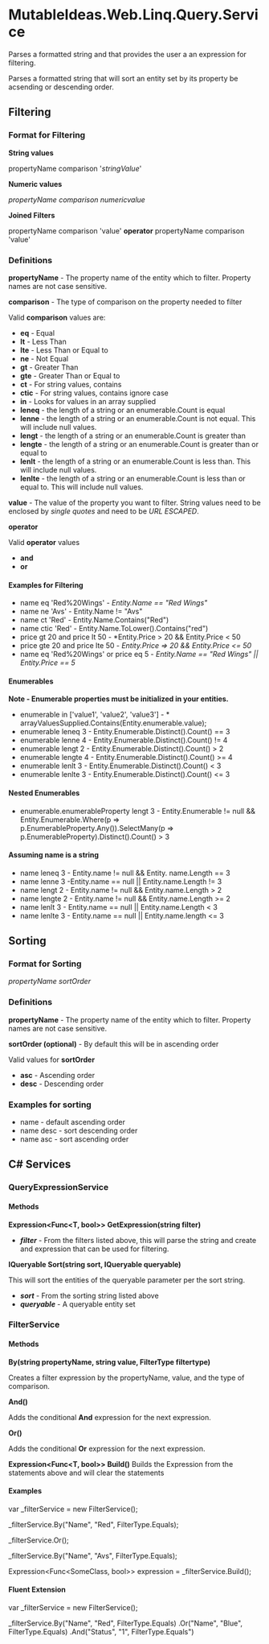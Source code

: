 # MutableIdeas.Web.Linq.Query.Service

Parses a formatted string and that provides the user a an expression for filtering.

Parses a formatted string that will sort an entity set by its property be acsending or descending order.

## Filtering

### Format for Filtering

**String values**

propertyName comparison '*stringValue*'

**Numeric values**

*propertyName* *comparison* *numericvalue*

**Joined Filters**

propertyName comparison 'value' **operator** propertyName comparison 'value'

### Definitions

**propertyName** - The property name of the entity which to filter.  Property names are not case sensitive.

**comparison** - The type of comparison on the property needed to filter

Valid **comparison** values are:

* __eq__ - Equal
* __lt__ - Less Than
* __lte__ - Less Than or Equal to
* __ne__ - Not Equal
* __gt__ - Greater Than
* __gte__ - Greater Than or Equal to
* __ct__ - For string values, contains
* __ctic__ - For string values, contains ignore case
* __in__ - Looks for values in an array supplied
* __leneq__ - the length of a string or an enumerable.Count is equal 
* __lenne__ - the length of a string or an enumerable.Count is not equal.  This will include null values.
* __lengt__ - the length of a string or an enumerable.Count is greater than
* __lengte__ - the length of a string or an enumerable.Count is greater than or equal to
* __lenlt__ - the length of a string or an enumerable.Count is less than.  This will include null values.
* __lenlte__ - the length of a string or an enumerable.Count is less than or equal to.  This will include null values.

**value** - The value of the property you want to filter.  String values need to be enclosed by *single quotes* and need to be *URL ESCAPED*.


**operator**

Valid **operator** values

* __and__
* __or__


#### Examples for Filtering

* name eq 'Red%20Wings' - *Entity.Name == "Red Wings"*
* name ne 'Avs' - Entity.Name != "Avs"
* name ct 'Red' - Entity.Name.Contains("Red")
* name ctic 'Red' - Entity.Name.ToLower().Contains("red")
* price gt 20 and price lt 50 - *Entity.Price > 20 && Entity.Price < 50
* price gte 20 and price lte 50 - *Entity.Price => 20 && Entity.Price <= 50*
* name eq 'Red%20Wings' or price eq 5 - *Entity.Name == "Red Wings" || Entity.Price == 5*

#### Enumerables
**Note - Enumerable properties must be initialized in your entities.**

* enumerable in ['value1', 'value2', 'value3'] - * arrayValuesSupplied.Contains(Entity.enumerable.value);
* enumerable leneq 3 - Entity.Enumerable.Distinct().Count() == 3
* enumerable lenne 4 - Entity.Enumerable.Distinct().Count() != 4
* enumerable lengt 2 - Entity.Enumerable.Distinct().Count() > 2
* enumerable lengte 4 - Entity.Enumerable.Distinct().Count() >= 4
* enumerable lenlt 3 - Entity.Enumerable.Distinct().Count() < 3
* enumerable lenlte 3 - Entity.Enumerable.Distinct().Count() <= 3

#### Nested Enumerables
* enumerable.enumerableProperty lengt 3 - Entity.Enumerable != null && Entity.Enumerable.Where(p => p.EnumerableProperty.Any()).SelectMany(p => p.EnumerableProperty).Distinct().Count() > 3

#### Assuming name is a string
* name leneq 3 - Entity.name != null && Entity. name.Length == 3
* name lenne 3 -Entity.name == null || Entity.name.Length != 3
* name lengt 2 - Entity.name != null && Entity.name.Length > 2
* name lengte 2 - Entity.name != null && Entity.name.Length >= 2
* name lenlt 3 - Entity.name == null || Entity.name.Length < 3
* name lenlte 3 - Entity.name == null || Entity.name.length <= 3

## Sorting
### Format for Sorting
*propertyName sortOrder*

### Definitions

**propertyName** - The property name of the entity which to filter.  Property names are not case sensitive.

**sortOrder (optional)** - By default this will be in ascending order

Valid values for **sortOrder**

* **asc** - Ascending order
* **desc** - Descending order

### Examples for sorting
* name - default ascending order
* name desc - sort descending order
* name asc - sort ascending order


## C# Services

### QueryExpressionService<T>

#### Methods

**Expression<Func<T, bool>> GetExpression(string filter)**

* *__filter__* - From the filters listed above, this will parse the string and create and expression that can be used for filtering.

**IQueryable<T> Sort(string sort, IQueryable<T> queryable)**

This will sort the entities of the queryable parameter per the sort string.

* *__sort__* - From the sorting string listed above
* *__queryable__* - A queryable entity set


### FilterService<T>

#### Methods

**By(string propertyName, string value, FilterType filtertype)**

Creates a filter expression by the propertyName, value, and the type of comparison.

**And()**

Adds the conditional **And** expression for the next expression.

**Or()**

Adds the conditional **Or** expression for the next expression.

**Expression<Func<T, bool>> Build()**
Builds the Expression from the statements above and will clear the statements


#### Examples

var _filterService = new FilterService<SomeClass>();

_filterService.By("Name", "Red", FilterType.Equals);

_filterService.Or();

_filterService.By("Name", "Avs", FilterType.Equals);

Expression<Func<SomeClass, bool>> expression = _filterService.Build();


#### Fluent Extension

var _filterService = new FilterService<SomeClass>();

_filterService.By("Name", "Red", FilterType.Equals)
	.Or("Name", "Blue", FilterType.Equals)
	.And("Status", "1", FilterType.Equals")
